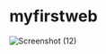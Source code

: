# myfirstweb
![Screenshot (12)](https://user-images.githubusercontent.com/99663349/154862714-043b5516-44bd-4dea-b1be-fc28fadf1053.png)
